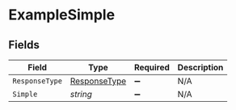 # ExampleSimple


## Fields

| Field                                                   | Type                                                    | Required                                                | Description                                             |
| ------------------------------------------------------- | ------------------------------------------------------- | ------------------------------------------------------- | ------------------------------------------------------- |
| `ResponseType`                                          | [ResponseType](../../Models/Components/ResponseType.md) | :heavy_minus_sign:                                      | N/A                                                     |
| `Simple`                                                | *string*                                                | :heavy_minus_sign:                                      | N/A                                                     |